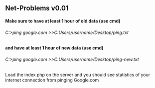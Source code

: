 ## Net-Problems v0.01

#### Make sure to have at least 1 hour of old data (use cmd)
###### C:\>ping google.com >>C:Users/username/Desktop/ping.txt

#### and have at least 1 hour of new data (use cmd)
###### C:\>ping google.com >>C:Users/username/Desktop/ping-new.txt

Load the index.php on the server and you should see statistics of your internet connection from pinging Google.com
